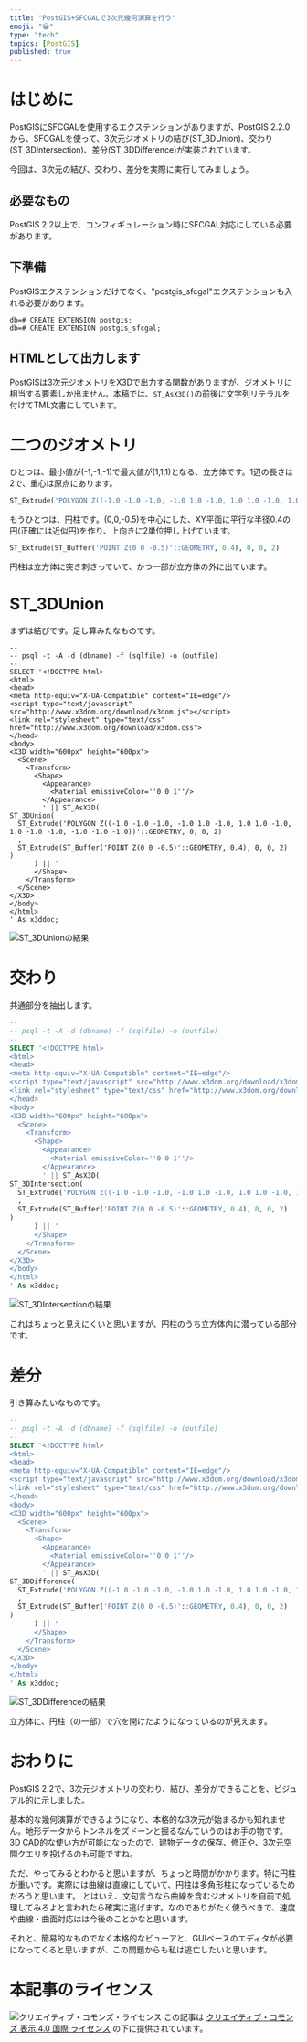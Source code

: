 ```yaml
---
title: "PostGIS+SFCGALで3次元幾何演算を行う"
emoji: "😀"
type: "tech"
topics: [PostGIS]
published: true
---
```

# はじめに

PostGISにSFCGALを使用するエクステンションがありますが、PostGIS 2.2.0から、SFCGALを使って、3次元ジオメトリの結び(ST_3DUnion)、交わり(ST_3DIntersection)、差分(ST_3DDifference)が実装されています。

今回は、3次元の結び、交わり、差分を実際に実行してみましょう。

## 必要なもの
PostGIS 2.2以上で、コンフィギュレーション時にSFCGAL対応にしている必要があります。

## 下準備
PostGISエクステンションだけでなく、"postgis_sfcgal"エクステンションも入れる必要があります。

```psql
db=# CREATE EXTENSION postgis;
db=# CREATE EXTENSION postgis_sfcgal;
```

## HTMLとして出力します

PostGISは3次元ジオメトリをX3Dで出力する関数がありますが、ジオメトリに相当する要素しか出ません。本稿では、``ST_AsX3D()``の前後に文字列リテラルを付けてTML文書にしています。

# 二つのジオメトリ

ひとつは、最小値が(-1,-1,-1)で最大値が(1,1,1)となる、立方体です。1辺の長さは2で、重心は原点にあります。

```sql
ST_Extrude('POLYGON Z((-1.0 -1.0 -1.0, -1.0 1.0 -1.0, 1.0 1.0 -1.0, 1.0 -1.0 -1.0, -1.0 -1.0 -1.0))'::GEOMETRY, 0, 0, 2)
```

もうひとつは、円柱です。(0,0,-0.5)を中心にした、XY平面に平行な半径0.4の円(正確には近似円)を作り、上向きに2単位押し上げています。

```sql
ST_Extrude(ST_Buffer('POINT Z(0 0 -0.5)'::GEOMETRY, 0.4), 0, 0, 2)
```

円柱は立方体に突き刺さっていて、かつ一部が立方体の外に出ています。

# ST_3DUnion

まずは結びです。足し算みたなものです。

```psql
--
-- psql -t -A -d (dbname) -f (sqlfile) -o (outfile)
--
SELECT '<!DOCTYPE html>
<html>
<head>
<meta http-equiv="X-UA-Compatible" content="IE=edge"/> 
<script type="text/javascript" src="http://www.x3dom.org/download/x3dom.js"></script> 
<link rel="stylesheet" type="text/css" href="http://www.x3dom.org/download/x3dom.css">
</head>
<body>
<X3D width="600px" height="600px">
  <Scene>
    <Transform>
      <Shape>
        <Appearance>
          <Material emissiveColor=''0 0 1''/>   
        </Appearance> 
        ' || ST_AsX3D(
ST_3DUnion(
  ST_Extrude('POLYGON Z((-1.0 -1.0 -1.0, -1.0 1.0 -1.0, 1.0 1.0 -1.0, 1.0 -1.0 -1.0, -1.0 -1.0 -1.0))'::GEOMETRY, 0, 0, 2)
  ,
  ST_Extrude(ST_Buffer('POINT Z(0 0 -0.5)'::GEOMETRY, 0.4), 0, 0, 2)
)
      ) || '
      </Shape>
    </Transform>
  </Scene>
</X3D>
</body>
</html>
' As x3ddoc;
```

![ST_3DUnionの結果](https://github.com/boiledorange73/zenn-content/raw/main/articles-images/0004/1.png)

# 交わり

共通部分を抽出します。

```sql
--
-- psql -t -A -d (dbname) -f (sqlfile) -o (outfile)
--
SELECT '<!DOCTYPE html>
<html>
<head>
<meta http-equiv="X-UA-Compatible" content="IE=edge"/> 
<script type="text/javascript" src="http://www.x3dom.org/download/x3dom.js"></script> 
<link rel="stylesheet" type="text/css" href="http://www.x3dom.org/download/x3dom.css">
</head>
<body>
<X3D width="600px" height="600px">
  <Scene>
    <Transform>
      <Shape>
        <Appearance>
          <Material emissiveColor=''0 0 1''/>   
        </Appearance> 
        ' || ST_AsX3D(
ST_3DIntersection(
  ST_Extrude('POLYGON Z((-1.0 -1.0 -1.0, -1.0 1.0 -1.0, 1.0 1.0 -1.0, 1.0 -1.0 -1.0, -1.0 -1.0 -1.0))'::GEOMETRY, 0, 0, 2)
  ,
  ST_Extrude(ST_Buffer('POINT Z(0 0 -0.5)'::GEOMETRY, 0.4), 0, 0, 2)
)
      ) || '
      </Shape>
    </Transform>
  </Scene>
</X3D>
</body>
</html>
' As x3ddoc;
```

![ST_3DIntersectionの結果](https://github.com/boiledorange73/zenn-content/raw/main/articles-images/0004/2.png)

これはちょっと見えにくいと思いますが、円柱のうち立方体内に潜っている部分です。

# 差分

引き算みたいなものです。

```sql
--
-- psql -t -A -d (dbname) -f (sqlfile) -o (outfile)
--
SELECT '<!DOCTYPE html>
<html>
<head>
<meta http-equiv="X-UA-Compatible" content="IE=edge"/> 
<script type="text/javascript" src="http://www.x3dom.org/download/x3dom.js"></script> 
<link rel="stylesheet" type="text/css" href="http://www.x3dom.org/download/x3dom.css">
</head>
<body>
<X3D width="600px" height="600px">
  <Scene>
    <Transform>
      <Shape>
        <Appearance>
          <Material emissiveColor=''0 0 1''/>   
        </Appearance> 
        ' || ST_AsX3D(
ST_3DDifference(
  ST_Extrude('POLYGON Z((-1.0 -1.0 -1.0, -1.0 1.0 -1.0, 1.0 1.0 -1.0, 1.0 -1.0 -1.0, -1.0 -1.0 -1.0))'::GEOMETRY, 0, 0, 2)
  ,
  ST_Extrude(ST_Buffer('POINT Z(0 0 -0.5)'::GEOMETRY, 0.4), 0, 0, 2)
)
      ) || '
      </Shape>
    </Transform>
  </Scene>
</X3D>
</body>
</html>
' As x3ddoc;
```

![ST_3DDifferenceの結果](https://github.com/boiledorange73/zenn-content/raw/main/articles-images/0004/3.png)

立方体に、円柱（の一部）で穴を開けたようになっているのが見えます。

# おわりに

PostGIS 2.2で、3次元ジオメトリの交わり、結び、差分ができることを、ビジュアル的に示しました。

基本的な幾何演算ができるようになり、本格的な3次元が始まるかも知れません。地形データからトンネルをズドーンと掘るなんていうのはお手の物です。3D CAD的な使い方が可能になったので、建物データの保存、修正や、3次元空間クエリを投げるのも可能ですね。

ただ、やってみるとわかると思いますが、ちょっと時間がかかります。特に円柱が重いです。実際には曲線は直線にしていて、円柱は多角形柱になっているためだろうと思います。
とはいえ、文句言うなら曲線を含むジオメトリを自前で処理してみろよと言われたら確実に逃げます。なのでありがたく使うべきで、速度や曲線・曲面対応はは今後のことかなと思います。

それと、簡易的なものでなく本格的なビューアと、GUIベースのエディタが必要になってくると思いますが、この問題からも私は逃亡したいと思います。

# 本記事のライセンス


![クリエイティブ・コモンズ・ライセンス](https://i.creativecommons.org/l/by/4.0/88x31.png)
この記事は [クリエイティブ・コモンズ 表示 4.0 国際 ライセンス](http://creativecommons.org/licenses/by/4.0/">) の下に提供されています。
